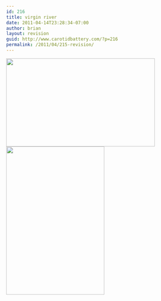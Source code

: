 ```yaml
---
id: 216
title: virgin river
date: 2011-04-14T23:28:34-07:00
author: brian
layout: revision
guid: http://www.carotidbattery.com/?p=216
permalink: /2011/04/215-revision/
---
```

[<img class="alignleft" title="Left" src="https://i0.wp.com/lh6.googleusercontent.com/_gNb0_qqamzE/TafjLgUcRdI/AAAAAAAAJR8/EC14meYkrTw/s400/IMG_8457_stitch.jpg?resize=400%2C238&#038;ssl=1" alt="" width="400" height="238" data-recalc-dims="1" />](https://picasaweb.google.com/briankgalloway/Stitches#) [<img class="aligncenter" title="Center" src="https://i0.wp.com/lh3.googleusercontent.com/_gNb0_qqamzE/TafjGDNr5ZI/AAAAAAAAJR0/_M7iTHAuipA/s400/IMG_8461_stitch.jpg?resize=264%2C400&#038;ssl=1" alt="" width="264" height="400" data-recalc-dims="1" />](https://picasaweb.google.com/briankgalloway/Stitches#)